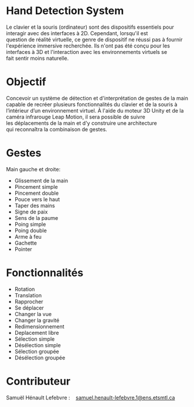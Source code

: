 # Hand Detection System 

Le clavier et la souris (ordinateur) sont des dispositifs essentiels pour interagir avec des interfaces à 2D. Cependant, lorsqu'il est question de réalité virtuelle, ce genre de dispositif ne réussi pas à fournir l'expérience immersive recherchée. Ils n'ont pas été conçu pour les interfaces à 3D et l'interaction avec les environnements virtuels se fait sentir moins naturelle.

# Objectif

Concevoir un système de détection et d'interprétation de gestes de la main capable de recréer plusieurs fonctionnalités du clavier et de la souris à l’intérieur d’un environnement virtuel. À l'aide du moteur 3D Unity et de la caméra infrarouge Leap Motion, il sera possible de suivre les déplacements de la main et d'y construire une architecture qui reconnaîtra la combinaison de gestes.

# Gestes

Main gauche et droite:

- Glissement de la main 
- Pincement simple
- Pincement double     
- Pouce vers le haut
- Taper des mains 
- Signe de paix  
- Sens de la paume
- Poing simple
- Poing double           
- Arme à feu                    
- Gachette
- Pointer  

# Fonctionnalités

- Rotation 
- Translation
- Rapprocher
- Se déplacer
- Changer la vue
- Changer la gravité
- Redimensionnement
- Deplacement libre
- Sélection simple
- Désélection simple
- Sélection groupée
- Désélection groupée

# Contributeur

Samuël Hénault Lefebvre :    samuel.henault-lefebvre.1@ens.etsmtl.ca
